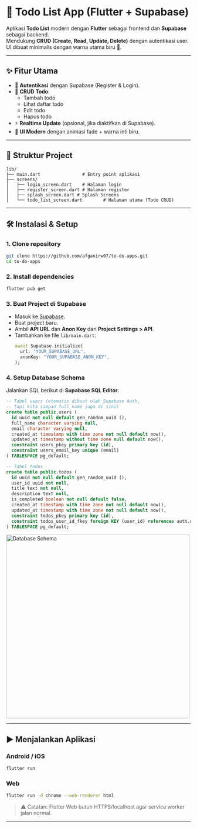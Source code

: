 # 📝 Todo List App (Flutter + Supabase)

Aplikasi **Todo List** modern dengan **Flutter** sebagai frontend dan **Supabase** sebagai backend.  
Mendukung **CRUD (Create, Read, Update, Delete)** dengan autentikasi user.  
UI dibuat minimalis dengan warna utama biru 🌊.

---

## ✨ Fitur Utama
- 🔐 **Autentikasi** dengan Supabase (Register & Login).
- 📝 **CRUD Todo**:
  - Tambah todo
  - Lihat daftar todo
  - Edit todo
  - Hapus todo
- ⚡ **Realtime Update** (opsional, jika diaktifkan di Supabase).
- 🎨 **UI Modern** dengan animasi fade + warna inti biru.

---

## 📂 Struktur Project
```
lib/
├── main.dart                # Entry point aplikasi
├── screens/
│   ├── login_screen.dart    # Halaman login
│   ├── register_screen.dart # Halaman register
│   ├── splash_screen.dart # Splash Screens
│   └── todo_list_screen.dart        # Halaman utama (Todo CRUD)
```

---

## 🛠️ Instalasi & Setup

### 1. Clone repository
```bash
git clone https://github.com/afganirw07/to-do-apps.git
cd to-do-apps
```

### 2. Install dependencies
```bash
flutter pub get
```

### 3. Buat Project di Supabase
- Masuk ke [Supabase](https://supabase.com).
- Buat project baru.
- Ambil **API URL** dan **Anon Key** dari **Project Settings > API**.
- Tambahkan ke file `lib/main.dart`:
  ```dart
  await Supabase.initialize(
    url: "YOUR_SUPABASE_URL",
    anonKey: "YOUR_SUPABASE_ANON_KEY",
  );
  ```

### 4. Setup Database Schema
Jalankan SQL berikut di **Supabase SQL Editor**:

```sql
-- Tabel users (otomatis dibuat oleh Supabase Auth, 
-- tapi kita simpan full_name juga di sini)
create table public.users (
  id uuid not null default gen_random_uuid (),
  full_name character varying null,
  email character varying null,
  created_at timestamp with time zone not null default now(),
  updated_at timestamp without time zone null default now(),
  constraint users_pkey primary key (id),
  constraint users_email_key unique (email)
) TABLESPACE pg_default;

-- Tabel todos
create table public.todos (
  id uuid not null default gen_random_uuid (),
  user_id uuid not null,
  title text not null,
  description text null,
  is_completed boolean not null default false,
  created_at timestamp with time zone not null default now(),
  updated_at timestamp with time zone not null default now(),
  constraint todos_pkey primary key (id),
  constraint todos_user_id_fkey foreign KEY (user_id) references auth.users (id) on delete CASCADE
) TABLESPACE pg_default;
```

<img src="https://i.ibb.co.com/35dk2kzf/Untitled-2.png" alt="Database Schema" width="500">


---

## ▶️ Menjalankan Aplikasi
### Android / iOS
```bash
flutter run
```

### Web
```bash
flutter run -d chrome --web-renderer html
```

> ⚠️ Catatan: Flutter Web butuh HTTPS/localhost agar service worker jalan normal.

---


